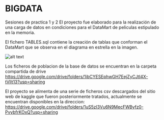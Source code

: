 # BIGDATA

Sesiones de practica 1 y 2
El proyecto fue elaborado para la realización de una carga de
datos en condiciones para el DataMart de peliculas estipulado en la memoria.

El fichero TABLES.sql contiene la creación de tablas que conforman el DataMart que se observa
en el diagrama en estrella en la imagen.

![alt text](https://github.com/uri/BIGDATA/blob/main/diagramaEstrella_DataMart.jpg?raw=true)

Los ficheros de poblacion de la base de datos se encuentran en la carpeta compartida de drive
https://drive.google.com/drive/folders/1ibCYESEphwGH7EejZyCJtI4X-tVllt13?usp=sharing


El proyecto se alimenta de una serie de ficheros csv descargados del sitio web de kaggle que fueron posteriormente
tratados, actualmente se encuentran disponibles en la direccion: https://drive.google.com/drive/folders/1uS5zI3Vu6N9MecFWByfz0-PvybfrKOxQ?usp=sharing

